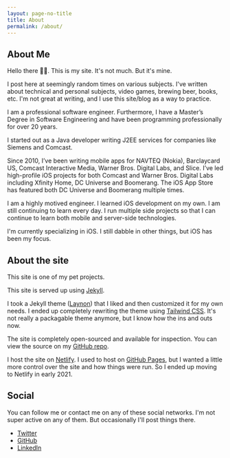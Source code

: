 ```yaml
---
layout: page-no-title
title: About
permalink: /about/
---
```


## About Me 

Hello there 👋🏻. This is my site. It's not much. But it's mine. 

I post here at seemingly random times on various subjects. I've written about technical and personal subjects, video games, brewing beer, books, etc. I'm not great at writing, and I use this site/blog as a way to practice. 

I am a professional software engineer. Furthermore, I have a Master’s Degree in Software Engineering and have been programming professionally for over 20 years. 

I started out as a Java developer writing J2EE services for companies like Siemens and Comcast.  

Since 2010, I’ve been writing mobile apps for NAVTEQ (Nokia), Barclaycard US, Comcast Interactive Media, Warner Bros. Digital Labs, and Slice. I’ve led high-profile iOS projects for both Comcast and Warner Bros. Digital Labs including Xfinity Home, DC Universe and Boomerang. The iOS App Store has featured both DC Universe and Boomerang multiple times. 

I am a highly motived engineer. I learned iOS development on my own. I am still continuing to learn every day. I run multiple side projects so that I can continue to learn both mobile and server-side technologies. 

I'm currently specializing in iOS. I still dabble in other things, but iOS has been my focus. 

## About the site

This site is one of my pet projects. 

This site is served up using [Jekyll](https://jekyllrb.com/). 

I took a Jekyll theme ([Laynon](https://github.com/poole/lanyon)) that I liked and then customized it for my own needs. I ended up completely rewriting the theme using [Tailwind CSS](https://tailwindcss.com/). It's not really a packagable theme anymore, but I know how the ins and outs now. 

The site is completely open-sourced and available for inspection. You can view the source on my [GitHub repo](https://github.com/rwgrier/rwgrier.github.io). 

I host the site on [Netlify](https://www.netlify.com/). I used to host on [GitHub Pages](https://pages.github.com/), but I wanted a little more control over the site and how things were run. So I ended up moving to Netlify in early 2021. 

## Social 

You can follow me or contact me on any of these social networks. I'm not super active on any of them. But occasionally I'll post things there. 

- [Twitter](https://www.twitter.com/rwgrier)
- [GitHub](https://www.github.com/rwgrier)
- [LinkedIn](https://www.linkedin.com/in/rwgrier/)
